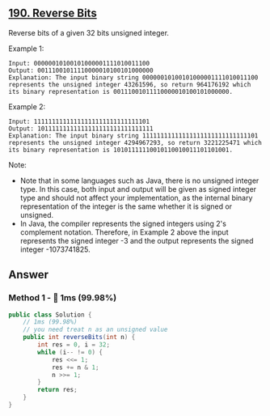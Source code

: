 ## [190. Reverse Bits](https://leetcode.com/problems/reverse-bits/)

Reverse bits of a given 32 bits unsigned integer.

Example 1:
```
Input: 00000010100101000001111010011100
Output: 00111001011110000010100101000000
Explanation: The input binary string 00000010100101000001111010011100 represents the unsigned integer 43261596, so return 964176192 which its binary representation is 00111001011110000010100101000000.
```
Example 2:
```
Input: 11111111111111111111111111111101
Output: 10111111111111111111111111111111
Explanation: The input binary string 11111111111111111111111111111101 represents the unsigned integer 4294967293, so return 3221225471 which its binary representation is 10101111110010110010011101101001.
```

Note:

- Note that in some languages such as Java, there is no unsigned integer type. In this case, both input and output will be given as signed integer type and should not affect your implementation, as the internal binary representation of the integer is the same whether it is signed or unsigned.
- In Java, the compiler represents the signed integers using 2's complement notation. Therefore, in Example 2 above the input represents the signed integer -3 and the output represents the signed integer -1073741825.
## Answer
### Method 1 - :rocket: 1ms (99.98%)
```java
public class Solution {
    // 1ms (99.98%)
    // you need treat n as an unsigned value
    public int reverseBits(int n) {
        int res = 0, i = 32;
        while (i-- != 0) {
            res <<= 1;
            res += n & 1;
            n >>= 1;
        }
        return res;
    }
}
```
